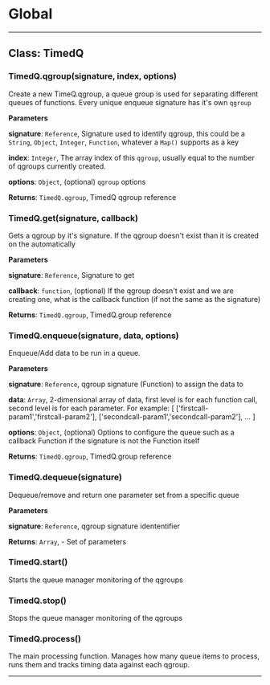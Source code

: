 # Global





* * *

## Class: TimedQ


### TimedQ.qgroup(signature, index, options) 

Create a new TimeQ.qgroup, a queue group is used for separating different queues of functions. Every unique enqueue signature has it's own `qgroup`

**Parameters**

**signature**: `Reference`, Signature used to identify qgroup, this could be a `String`, `Object`, `Integer`, `Function`, whatever a `Map()` supports as a key

**index**: `Integer`, The array index of this `qgroup`, usually equal to the number of qgroups currently created.

**options**: `Object`, (optional) `qgroup` options

**Returns**: `TimedQ.qgroup`, TimedQ qgroup reference

### TimedQ.get(signature, callback) 

Gets a qgroup by it's signature. If the qgroup doesn't exist than it is created on the automatically

**Parameters**

**signature**: `Reference`, Signature to get

**callback**: `function`, (optional) If the qgroup doesn't exist and we are creating one, what is the callback function (if not the same as the signature)

**Returns**: `TimedQ.qgroup`, TimedQ.group reference

### TimedQ.enqueue(signature, data, options) 

Enqueue/Add data to be run in a queue.

**Parameters**

**signature**: `Reference`, qgroup signature (Function) to assign the data to

**data**: `Array`, 2-dimensional array of data, first level is for each function call, second level is for each parameter. For example: [ ['firstcall-param1','firstcall-param2'], ['secondcall-param1','secondcall-param2'], ... ]

**options**: `Object`, (optional) Options to configure the queue such as a callback Function if the signature is not the Function itself

**Returns**: `TimedQ.qgroup`, TimedQ.group reference

### TimedQ.dequeue(signature) 

Dequeue/remove and return one parameter set from a specific queue

**Parameters**

**signature**: `Reference`, qgroup signature idententifier

**Returns**: `Array`, - Set of parameters

### TimedQ.start() 

Starts the queue manager monitoring of the qgroups


### TimedQ.stop() 

Stops the queue manager monitoring of the qgroups


### TimedQ.process() 

The main processing function. Manages how many queue items to process, runs them and tracks timing data against each qgroup.




* * *










